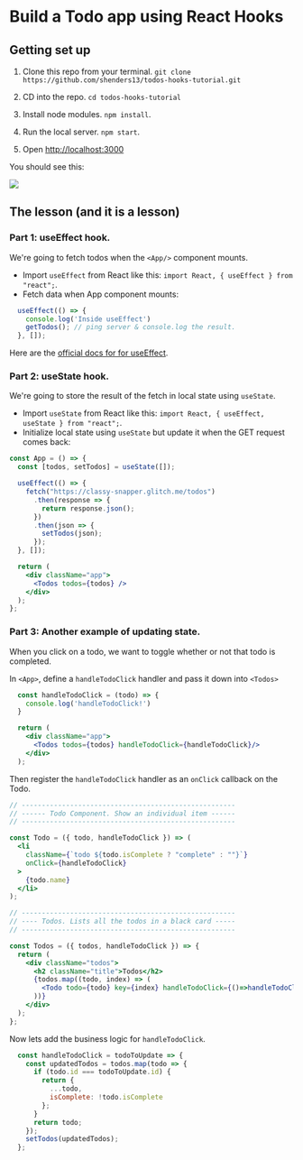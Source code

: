 # Build a Todo app using React Hooks

## Getting set up

1. Clone this repo from your terminal. `git clone https://github.com/shenders13/todos-hooks-tutorial.git`

2. CD into the repo. `cd todos-hooks-tutorial`

3. Install node modules. `npm install`.

4. Run the local server. `npm start`.

5. Open [http://localhost:3000](http://localhost:3000)

You should see this:

<img src='https://res.cloudinary.com/small-change/image/upload/v1569728414/Screen_Shot_2019-09-28_at_8.29.13_PM_iudmo7.png' />



## The lesson (and it is a lesson)


### Part 1: useEffect hook.

We're going to fetch todos when the `<App/>` component mounts.

- Import `useEffect` from React like this: `import React, { useEffect } from "react";`.
- Fetch data when App component mounts:

```js
  useEffect(() => {
    console.log('Inside useEffect')
    getTodos(); // ping server & console.log the result.
  }, []);
```

Here are the [official docs for for useEffect](https://reactjs.org/docs/hooks-effect.html).

### Part 2: useState hook.

We're going to store the result of the fetch in local state using `useState`.

- Import `useState` from React like this: `import React, { useEffect, useState } from "react";`.
- Initialize local state using `useState` but update it when the GET request comes back:

```jsx
const App = () => {
  const [todos, setTodos] = useState([]);

  useEffect(() => {
    fetch("https://classy-snapper.glitch.me/todos")
      .then(response => {
        return response.json();
      })
      .then(json => {
        setTodos(json);
      });
  }, []);

  return (
    <div className="app">
      <Todos todos={todos} />
    </div>
  );
};
```

### Part 3: Another example of updating state.

When you click on a todo, we want to toggle whether or not that todo is completed.

In `<App>`, define a `handleTodoClick` handler and pass it down into `<Todos>`

```jsx
  const handleTodoClick = (todo) => {
    console.log('handleTodoClick!')
  }

  return (
    <div className="app">
      <Todos todos={todos} handleTodoClick={handleTodoClick}/>
    </div>
  );
```

Then register the `handleTodoClick` handler as an `onClick` callback on the Todo.

```jsx
// -----------------------------------------------------
// ------ Todo Component. Show an individual item ------
// -----------------------------------------------------

const Todo = ({ todo, handleTodoClick }) => (
  <li
    className={`todo ${todo.isComplete ? "complete" : ""}`}
    onClick={handleTodoClick}
  >
    {todo.name}
  </li>
);

// -----------------------------------------------------
// ---- Todos. Lists all the todos in a black card -----
// -----------------------------------------------------

const Todos = ({ todos, handleTodoClick }) => {
  return (
    <div className="todos">
      <h2 className="title">Todos</h2>
      {todos.map((todo, index) => (
        <Todo todo={todo} key={index} handleTodoClick={()=>handleTodoClick(todo)} />
      ))}
    </div>
  );
};
```

Now lets add the business logic for `handleTodoClick`.

```jsx
  const handleTodoClick = todoToUpdate => {
    const updatedTodos = todos.map(todo => {
      if (todo.id === todoToUpdate.id) {
        return {
          ...todo,
          isComplete: !todo.isComplete
        };
      }
      return todo;
    });
    setTodos(updatedTodos);
  };
```
